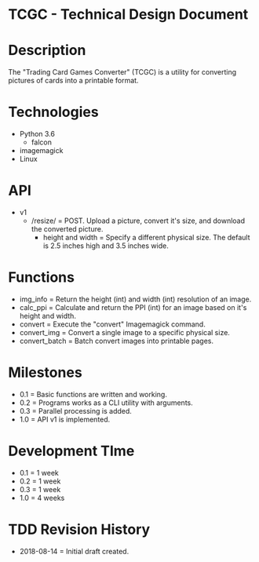 # TCGC - Technical Design Document

# Description

The "Trading Card Games Converter" (TCGC) is a utility for converting pictures of cards into a printable format.

# Technologies

* Python 3.6
    * falcon
* imagemagick
* Linux

# API

* v1
    * /resize/ = POST. Upload a picture, convert it's size, and download the converted picture.
        * height and width  = Specify a different physical size. The default is 2.5 inches high and 3.5 inches wide.

# Functions

* img_info = Return the height (int) and width (int) resolution of an image.
* calc_ppi = Calculate and return the PPI (int) for an image based on it's height and width.
* convert = Execute the "convert" Imagemagick command.
* convert_img = Convert a single image to a specific physical size.
* convert_batch = Batch convert images into printable pages.

# Milestones

* 0.1 = Basic functions are written and working.
* 0.2 = Programs works as a CLI utility with arguments.
* 0.3 = Parallel processing is added.
* 1.0 = API v1 is implemented.

# Development TIme

* 0.1 = 1 week
* 0.2 = 1 week
* 0.3 = 1 week
* 1.0 = 4 weeks

# TDD Revision History

* 2018-08-14 = Initial draft created.

